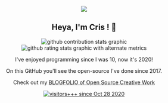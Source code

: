 <p align=center><img src=https://api.kindspeech.org/v1/badge></p>

<h2 align=center>Heya, I'm Cris ! 👋</h3>


<p align=center>
  <img alt="github contribution stats graphic" src=https://github-contribution-stats.vercel.app/api/?username=i5ik>
  <br>
  <img alt="github rating stats graphic with alternate metrics" src="https://github-readme-stats.vercel.app/api?username=i5ik&show_icons=true&theme=blueberry&hide_border=true&count_private=true">
</p>

<p align=center>
  I've enjoyed programming since I was 10, now it's 2020!
<p align=center>
  On this GitHub you'll see the open-source I've done since 2017.
<p align=center>
  Check out my <a href=https://github.com/i5ik/Blogfolio>BLOGFOLIO of Open Source Creative Work</a>
<p align=center>
  <a href=https://hits.seeyoufarm.com target=_blank><img alt="visitors+++ since Oct 28 2020" src=https://hits.seeyoufarm.com/api/count/incr/badge.svg?url=https%3A%2F%2Fgithub.com%2Fc9fe&count_bg=%2379C83D&title_bg=%23555555&icon=&icon_color=%23E7E7E7&title=%28today%2Ftotal%29%20visitors%2B%2B%2B%20since%20Oct%2028%202020&edge_flat=false>
</p>

